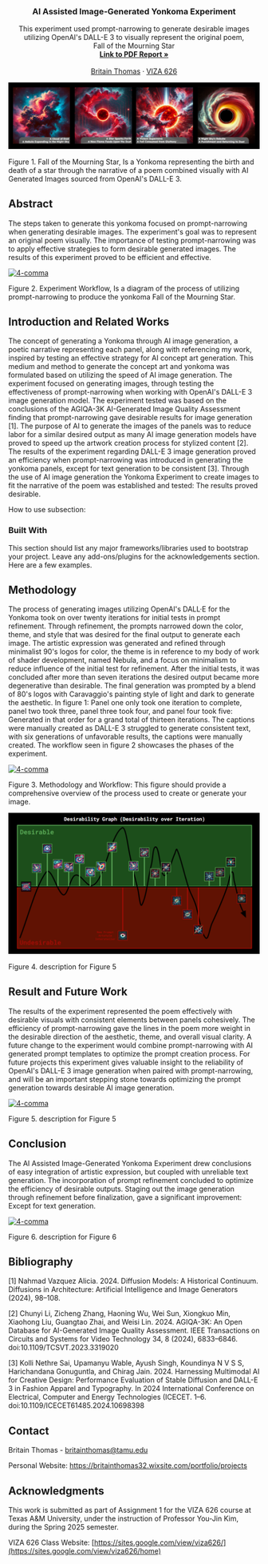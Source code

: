 <!-- Improved compatibility of back to top link: See: https://github.com/othneildrew/Best-README-Template/pull/73 -->
<a id="readme-top"></a>

<!-- PROJECT SHIELDS -->
<!--
*** I'm using markdown "reference style" links for readability.
*** Reference links are enclosed in brackets [ ] instead of parentheses ( ).
*** See the bottom of this document for the declaration of the reference variables
*** for contributors-url, forks-url, etc. This is an optional, concise syntax you may use.
*** https://www.markdownguide.org/basic-syntax/#reference-style-links
-->




<!-- PROJECT LOGO -->
<br />
<div align="center">
  </a>

  <h3 align="center">AI Assisted Image-Generated Yonkoma Experiment</h3>

  <p align="center">
    This experiment used prompt-narrowing to generate desirable images utilizing OpenAI's DALL-E 3 to visually represent the original poem,
    <br />
    Fall of the Mourning Star
    <br />
    <a href="https://github.com/yujnkm/4-comma-Assignment_01/blob/main/pdf/Reality-Distortion-Room-ISMAR-23.pdf"><strong>Link to PDF Report »</strong></a>
    <br />
    <br />
    <a href="https://britainthomas32.wixsite.com/portfolio/projects">Britain Thomas</a>
    &middot;
    <a href="https://sites.google.com/view/viza626/home">VIZA 626</a>
  </p>
</div>

[![4-comma][images-fig1]](https://example.com)

Figure 1. Fall of the Mourning Star, Is a Yonkoma representing the birth and death of a star through the narrative of a poem combined visually with AI Generated Images sourced from OpenAI's DALL-E 3.

<!-- Abstract -->
## Abstract

The steps taken to generate this yonkoma focused on prompt-narrowing when generating desirable images. The experiment's goal was to represent an original poem visually. The importance of testing prompt-narrowing was to apply effective strategies to form desirable generated images. The results of this experiment proved to be efficient and effective.

[![4-comma][images-fig2]](https://example.com)

Figure 2. Experiment Workflow, Is a diagram of the process of utilizing prompt-narrowing to produce the yonkoma Fall of the Mourning Star.

<!-- Introduction and Related Works -->
## Introduction and Related Works

The concept of generating a Yonkoma through AI image generation, a poetic narrative representing each panel, along with referencing my work, inspired by testing an effective strategy for AI concept art generation. This medium and method to generate the concept art and yonkoma was formulated based on utilizing the speed of AI image generation. The experiment focused on generating images, through testing the effectiveness of prompt-narrowing when working with OpenAI's DALL-E 3 image generation model. The experiment tested was based on the conclusions of the AGIQA-3K AI-Generated Image Quality Assessment finding that prompt-narrowing gave desirable results for image generation \[1\]. The purpose of AI to generate the images of the panels was to reduce labor for a similar desired output as many AI image generation models have proved to speed up the artwork creation process for stylized content \[2\]. The results of the experiment regarding DALL-E 3 image generation proved an efficiency when prompt-narrowing was introduced in generating the yonkoma panels, except for text generation to be consistent \[3\]. Through the use of AI image generation the Yonkoma Experiment to create images to fit the narrative of the poem was established and tested: The results proved desirable.

How to use subsection:

### Built With

This section should list any major frameworks/libraries used to bootstrap your project. Leave any add-ons/plugins for the acknowledgements section. Here are a few examples.

## Methodology

The process of generating images utilizing OpenAI's DALL·E for the Yonkoma took on over twenty iterations for initial tests in prompt refinement. Through refinement, the prompts narrowed down the color, theme, and style that was desired for the final output to generate each image. The artistic expression was generated and refined through minimalist 90's logos for color, the theme is in reference to my body of work of shader development, named Nebula, and a focus on minimalism to reduce influence of the initial test for refinement. After the initial tests, it was concluded after more than seven iterations the desired output became more degenerative than desirable. The final generation was prompted by a blend of 80's logos with Caravaggio's painting style of light and dark to generate the aesthetic. In figure 1: Panel one only took one iteration to complete, panel two took three, panel three took four, and panel four took five: Generated in that order for a grand total of thirteen iterations. The captions were manually created as DALL-E 3 struggled to generate consistent text, with six generations of unfavorable results, the captions were manually created. The workflow seen in figure 2 showcases the phases of the experiment.

[![4-comma][images-fig3]](https://example.com)

Figure 3. Methodology and Workflow: This figure should provide a comprehensive overview of the process used to create or generate your image.

[![4-comma][images-fig4]](https://example.com)

Figure 4. description for Figure 5

## Result and Future Work

The results of the experiment represented the poem effectively with desirable visuals with consistent elements between panels cohesively. The efficiency of prompt-narrowing gave the lines in the poem more weight in the desirable direction of the aesthetic, theme, and overall visual clarity. A future change to the experiment would combine prompt-narrowing with AI generated prompt templates to optimize the prompt creation process. For future projects this experiment gives valuable insight to the reliability of OpenAI's DALL-E 3 image generation when paired with prompt-narrowing, and will be an important stepping stone towards optimizing the prompt generation towards desirable AI image generation.

[![4-comma][images-fig5]](https://example.com)

Figure 5. description for Figure 5

## Conclusion
The AI Assisted Image-Generated Yonkoma Experiment drew conclusions of easy integration of artistic expression, but coupled with unreliable text generation. The incorporation of prompt refinement concluded to optimize the efficiency of desirable outputs. Staging out the image generation through refinement before finalization, gave a significant improvement: Except for text generation.

[![4-comma][images-fig6]](https://example.com)

Figure 6. description for Figure 6

<!-- Bibliography -->
## Bibliography 
[1] Nahmad Vazquez Alicia. 2024. Diffusion Models: A Historical Continuum. Diffusions in Architecture: Artificial Intelligence
and Image Generators (2024), 98–108.

[2] Chunyi Li, Zicheng Zhang, Haoning Wu, Wei Sun, Xiongkuo Min, Xiaohong Liu, Guangtao Zhai, and Weisi Lin. 2024.
AGIQA-3K: An Open Database for AI-Generated Image Quality Assessment. IEEE Transactions on Circuits and Systems
for Video Technology 34, 8 (2024), 6833–6846. doi:10.1109/TCSVT.2023.3319020

[3] Kolli Nethre Sai, Upamanyu Wable, Ayush Singh, Koundinya N V S S, Harichandana Gonuguntla, and Chirag Jain. 2024.
Harnessing Multimodal AI for Creative Design: Performance Evaluation of Stable Diffusion and DALL-E 3 in Fashion
Apparel and Typography. In 2024 International Conference on Electrical, Computer and Energy Technologies (ICECET. 1–6.
doi:10.1109/ICECET61485.2024.10698398



<!-- CONTACT -->
## Contact

Britain Thomas - britainthomas@tamu.edu

Personal Website: https://britainthomas32.wixsite.com/portfolio/projects




<!-- ACKNOWLEDGMENTS -->
## Acknowledgments

This work is submitted as part of Assignment 1 for the VIZA 626 course at Texas A&M University, under the instruction of Professor You-Jin Kim, during the Spring 2025 semester.

VIZA 626 Class Website: [https://sites.google.com/view/viza626/](https://sites.google.com/view/viza626/home)

<!-- MARKDOWN LINKS & IMAGES -->
<!-- https://www.markdownguide.org/basic-syntax/#reference-style-links -->
[contributors-shield]: https://img.shields.io/github/contributors/othneildrew/Best-README-Template.svg?style=for-the-badge
[contributors-url]: https://github.com/othneildrew/Best-README-Template/graphs/contributors
[forks-shield]: https://img.shields.io/github/forks/othneildrew/Best-README-Template.svg?style=for-the-badge
[forks-url]: https://github.com/othneildrew/Best-README-Template/network/members
[stars-shield]: https://img.shields.io/github/stars/othneildrew/Best-README-Template.svg?style=for-the-badge
[stars-url]: https://github.com/othneildrew/Best-README-Template/stargazers
[issues-shield]: https://img.shields.io/github/issues/othneildrew/Best-README-Template.svg?style=for-the-badge
[issues-url]: https://github.com/othneildrew/Best-README-Template/issues
[license-shield]: https://img.shields.io/github/license/othneildrew/Best-README-Template.svg?style=for-the-badge
[license-url]: https://github.com/othneildrew/Best-README-Template/blob/master/LICENSE.txt
[linkedin-shield]: https://img.shields.io/badge/-LinkedIn-black.svg?style=for-the-badge&logo=linkedin&colorB=555
[linkedin-url]: https://linkedin.com/in/othneildrew
[product-screenshot]: images/screenshot.png
[images-fig1]: images/fig1.png
[images-fig2]: images/fig2.jpg
[images-fig3]: images/fig3.jpg
[images-fig4]: images/fig4.png
[images-fig5]: images/fig5.png
[images-fig6]: images/fig6.png
[Next.js]: https://img.shields.io/badge/next.js-000000?style=for-the-badge&logo=nextdotjs&logoColor=white
[Next-url]: https://nextjs.org/
[React.js]: https://img.shields.io/badge/React-20232A?style=for-the-badge&logo=react&logoColor=61DAFB
[React-url]: https://reactjs.org/
[Vue.js]: https://img.shields.io/badge/Vue.js-35495E?style=for-the-badge&logo=vuedotjs&logoColor=4FC08D
[Vue-url]: https://vuejs.org/
[Angular.io]: https://img.shields.io/badge/Angular-DD0031?style=for-the-badge&logo=angular&logoColor=white
[Angular-url]: https://angular.io/
[Svelte.dev]: https://img.shields.io/badge/Svelte-4A4A55?style=for-the-badge&logo=svelte&logoColor=FF3E00
[Svelte-url]: https://svelte.dev/
[Laravel.com]: https://img.shields.io/badge/Laravel-FF2D20?style=for-the-badge&logo=laravel&logoColor=white
[Laravel-url]: https://laravel.com
[Bootstrap.com]: https://img.shields.io/badge/Bootstrap-563D7C?style=for-the-badge&logo=bootstrap&logoColor=white
[Bootstrap-url]: https://getbootstrap.com
[JQuery.com]: https://img.shields.io/badge/jQuery-0769AD?style=for-the-badge&logo=jquery&logoColor=white
[JQuery-url]: https://jquery.com 
